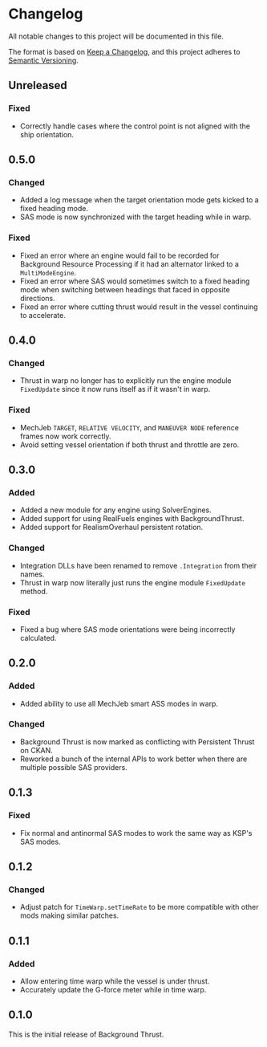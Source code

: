 # Changelog

All notable changes to this project will be documented in this file.

The format is based on [Keep a Changelog](https://keepachangelog.com/en/1.1.0/),
and this project adheres to [Semantic Versioning](https://semver.org/spec/v2.0.0.html).

<!--
Note: Spacedock's markdown doesn't recognize lists using `-`, so make sure to
      use `*` for all list entries.
-->

## Unreleased
### Fixed
* Correctly handle cases where the control point is not aligned with the ship
  orientation.

## 0.5.0
### Changed
* Added a log message when the target orientation mode gets kicked to a fixed
  heading mode.
* SAS mode is now synchronized with the target heading while in warp.

### Fixed
* Fixed an error where an engine would fail to be recorded for Background
  Resource Processing if it had an alternator linked to a `MultiModeEngine`.
* Fixed an error where SAS would sometimes switch to a fixed heading mode when
  switching between headings that faced in opposite directions.
* Fixed an error where cutting thrust would result in the vessel continuing
  to accelerate.

## 0.4.0
### Changed
* Thrust in warp no longer has to explicitly run the engine module `FixedUpdate`
  since it now runs itself as if it wasn't in warp.

### Fixed
* MechJeb `TARGET`, `RELATIVE VELOCITY`, and `MANEUVER NODE` reference frames
  now work correctly.
* Avoid setting vessel orientation if both thrust and throttle are zero.

## 0.3.0
### Added
* Added a new module for any engine using SolverEngines.
* Added support for using RealFuels engines with BackgroundThrust.
* Added support for RealismOverhaul persistent rotation.

### Changed
* Integration DLLs have been renamed to remove `.Integration` from their names.
* Thrust in warp now literally just runs the engine module `FixedUpdate` method.

### Fixed
* Fixed a bug where SAS mode orientations were being incorrectly calculated.

## 0.2.0
### Added
* Added ability to use all MechJeb smart ASS modes in warp.

### Changed
* Background Thrust is now marked as conflicting with Persistent Thrust on CKAN.
* Reworked a bunch of the internal APIs to work better when there are multiple
  possible SAS providers.

## 0.1.3
### Fixed
* Fix normal and antinormal SAS modes to work the same way as KSP's SAS modes.

## 0.1.2
### Changed
* Adjust patch for `TimeWarp.setTimeRate` to be more compatible with other mods
  making similar patches.

## 0.1.1
### Added
* Allow entering time warp while the vessel is under thrust.
* Accurately update the G-force meter while in time warp.

## 0.1.0
This is the initial release of Background Thrust.
